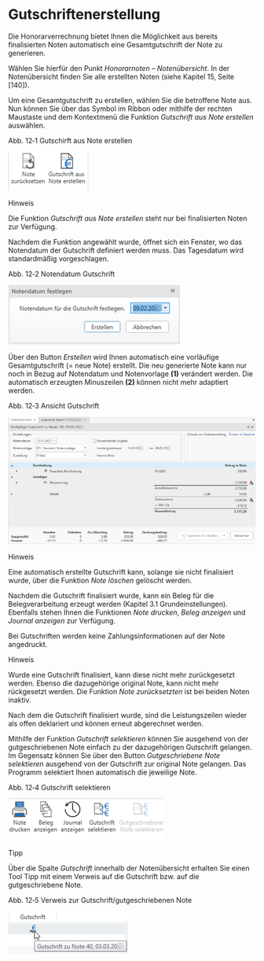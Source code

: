 # Gutschriftenerstellung

Die Honorarverrechnung bietet Ihnen die Möglichkeit aus bereits
finalisierten Noten automatisch eine Gesamtgutschrift der Note zu
generieren.

Wählen Sie hierfür den Punkt *Honorarnoten – Notenübersicht*. In der
Notenübersicht finden Sie alle erstellten Noten (siehe Kapitel 15, Seite
[140]).

Um eine Gesamtgutschrift zu erstellen, wählen Sie die betroffene Note
aus. Nun können Sie über das Symbol im Ribbon oder mithilfe der rechten
Maustaste und dem Kontextmenü die Funktion *Gutschrift aus Note
erstellen* auswählen.

Abb. 12‑1 Gutschirft aus Note erstellen

![](<img/image243.png>)

Hinweis

Die Funktion *Gutschrift aus Note erstellen* steht nur bei finalisierten
Noten zur Verfügung.

Nachdem die Funktion angewählt wurde, öffnet sich ein Fenster, wo das
Notendatum der Gutschrift definiert werden muss. Das Tagesdatum wird
standardmäßig vorgeschlagen.

Abb. 12‑2 Notendatum Gutschrift

![](<img/image244.png>)

Über den Button *Erstellen* wird Ihnen automatisch eine vorläufige
Gesamtgutschrift (= neue Note) erstellt. Die neu generierte Note kann
nur noch in Bezug auf Notendatum und Notenvorlage **(1)** verändert
werden. Die automatisch erzeugten Minuszeilen **(2)** können nicht mehr
adaptiert werden.

Abb. 12‑3 Ansicht Gutschrift

![](<img/image245.png>)

Hinweis

Eine automatisch erstellte Gutschrift kann, solange sie nicht
finalisiert wurde, über die Funktion *Note löschen* gelöscht werden.

Nachdem die Gutschrift finalisiert wurde, kann ein Beleg für die
Belegverarbeitung erzeugt werden (Kapitel 3.1 Grundeinstellungen).
Ebenfalls stehen Ihnen die Funktionen *Note drucken*, *Beleg anzeigen*
und *Journal anzeigen* zur Verfügung.

Bei Gutschriften werden keine Zahlungsinformationen auf der Note
angedruckt.

Hinweis

Wurde eine Gutschrift finalisiert, kann diese nicht mehr zurückgesetzt
werden. Ebenso die dazugehörige original Note, kann nicht mehr
rückgesetzt werden. Die Funktion *Note zurücksetzten* ist bei beiden
Noten inaktiv.

Nach dem die Gutschrift finalisiert wurde, sind die Leistungszeilen
wieder als offen deklariert und können erneut abgerechnet werden.

Mithilfe der Funktion *Gutschrift selektieren* können Sie ausgehend von
der gutgeschriebenen Note einfach zu der dazugehörigen Gutschrift
gelangen. Im Gegensatz können Sie über den Button *Gutgeschriebene Note
selektieren* ausgehend von der Gutschrift zur original Note gelangen.
Das Programm selektiert Ihnen automatisch die jeweilige Note.

Abb. 12‑4 Gutschrift selektieren

![](<img/image246.png>)

Tipp

Über die Spalte *Gutschrift* innerhalb der Notenübersicht erhalten Sie
einen Tool Tipp mit einem Verweis auf die Gutschrift bzw. auf die
gutgeschriebene Note.

Abb. 12‑5 Verweis zur Gutschrift/gutgeschriebenen Note

![](<img/image247.png>)